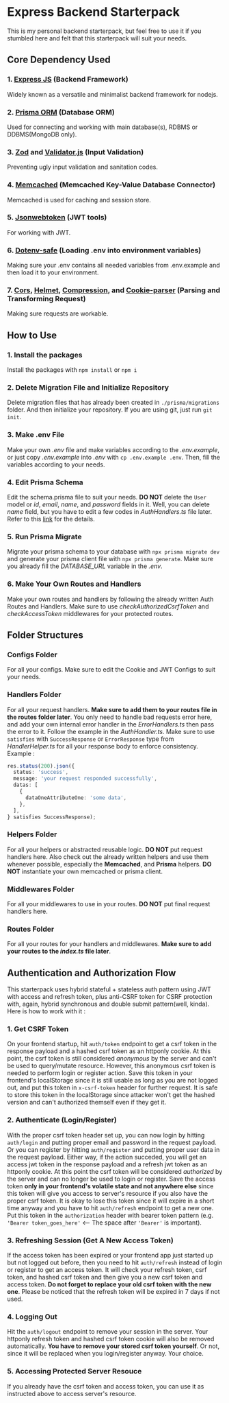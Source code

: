 # Express Backend Starterpack

This is my personal backend starterpack, but feel free to use it if you stumbled here and felt that this starterpack will suit your needs.

## Core Dependency Used

### 1. [Express JS][1] (Backend Framework)

Widely known as a versatile and minimalist backend framework for nodejs.

### 2. [Prisma ORM][2] (Database ORM)

Used for connecting and working with main database(s), RDBMS or DDBMS(MongoDB only).

### 3. [Zod][3] and [Validator.js][4] (Input Validation)

Preventing ugly input validation and sanitation codes.

### 4. [Memcached][5] (Memcached Key-Value Database Connector)

Memcached is used for caching and session store.

### 5. [Jsonwebtoken][6] (JWT tools)

For working with JWT.

### 6. [Dotenv-safe][7] (Loading .env into environment variables)

Making sure your .env contains all needed variables from .env.example and then load it to your environment.

### 7. [Cors][8], [Helmet][9], [Compression][10], and [Cookie-parser][11] (Parsing and Transforming Request)

Making sure requests are workable.

[1]: https://expressjs.com/
[2]: https://www.prisma.io/
[3]: https://zod.dev/
[4]: https://github.com/validatorjs/validator.js#readme
[5]: https://github.com/3rd-Eden/memcached#readme
[6]: https://github.com/auth0/node-jsonwebtoken#readme
[7]: https://github.com/rolodato/dotenv-safe#readme
[8]: https://github.com/expressjs/cors#readme
[9]: https://helmetjs.github.io/
[10]: https://github.com/expressjs/compression#readme
[11]: https://github.com/expressjs/cookie-parser#readme

## How to Use

### 1. Install the packages

Install the packages with `npm install` or `npm i`

### 2. Delete Migration File and Initialize Repository

Delete migration files that has already been created in `./prisma/migrations` folder. And then initialize your repository. If you are using git, just run `git init`.

### 3. Make .env File

Make your own _.env_ file and make variables according to the _.env.example_, or just copy _.env.example_ into _.env_ with `cp .env.example .env`. Then, fill the variables according to your needs.

### 4. Edit Prisma Schema

Edit the schema.prisma file to suit your needs. **DO NOT** delete the `User` model or _id_, _email_, _name_, and _password_ fields in it. Well, you can delete _name_ field, but you have to edit a few codes in _AuthHandlers.ts_ file later. Refer to this [link](https://www.prisma.io/docs/concepts/components/prisma-schema "Prisma's official docs for schema") for the details.

### 5. Run Prisma Migrate

Migrate your prisma schema to your database with `npx prisma migrate dev` and generate your prisma client file with `npx prisma generate`. Make sure you already fill the _DATABASE_URL_ variable in the _.env_.

### 6. Make Your Own Routes and Handlers

Make your own routes and handlers by following the already written Auth Routes and Handlers. Make sure to use _checkAuthorizedCsrfToken_ and _checkAccessToken_ middlewares for your protected routes.

## Folder Structures

### Configs Folder

For all your configs. Make sure to edit the Cookie and JWT Configs to suit your needs.

### Handlers Folder

For all your request handlers. **Make sure to add them to your routes file in the routes folder later**. You only need to handle bad requests error here, and add your own internal error handler in the _ErrorHandlers.ts_ then pass the error to it. Follow the example in the _AuthHandler.ts_. Make sure to use `satisfies` with `SuccessResponse` or `ErrorResponse` type from _HandlerHelper.ts_ for all your response body to enforce consistency. Example :

```typescript
res.status(200).json({
  status: 'success',
  message: 'your request responded successfully',
  datas: [
    {
      dataOneAttributeOne: 'some data',
    },
  ],
} satisfies SuccessResponse);
```

### Helpers Folder

For all your helpers or abstracted reusable logic. **DO NOT** put request handlers here. Also check out the already written helpers and use them whenever possible, especially the **Memcached**, and **Prisma** helpers. **DO NOT** instantiate your own memcached or prisma client.

### Middlewares Folder

For all your middlewares to use in your routes. **DO NOT** put final request handlers here.

### Routes Folder

For all your routes for your handlers and middlewares. **Make sure to add your routes to the _index.ts_ file later**.

## Authentication and Authorization Flow

This starterpack uses hybrid stateful + stateless auth pattern using JWT with access and refresh token, plus anti-CSRF token for CSRF protection with, again, hybrid synchronous and double submit pattern(well, kinda). Here is how to work with it :

### 1. Get CSRF Token

On your frontend startup, hit `auth/token` endpoint to get a csrf token in the response payload and a hashed csrf token as an httponly cookie. At this point, the csrf token is still considered _anonymous_ by the server and can't be used to query/mutate resource. However, this anonymous csrf token is needed to perform login or register action. Save this token in your frontend's localStorage since it is still usable as long as you are not logged out, and put this token in `x-csrf-token` header for further request. It is safe to store this token in the localStorage since attacker won't get the hashed version and can't authorized themself even if they get it.

### 2. Authenticate (Login/Register)

With the proper csrf token header set up, you can now login by hitting `auth/login` and putting proper email and password in the request payload. Or you can register by hitting `auth/register` and putting proper user data in the request payload. Either way, if the action succeded, you will get an access jwt token in the response payload and a refresh jwt token as an httponly cookie. At this point the csrf token will be considered _authorized_ by the server and can no longer be used to login or register. Save the access token **only in your frontend's volatile state and not anywhere else** since this token will give you access to server's resource if you also have the proper csrf token. It is okay to lose this token since it will expire in a short time anyway and you have to hit `auth/refresh` endpoint to get a new one. Put this token in the `authorization` header with bearer token pattern (e.g. `'Bearer token_goes_here'` <-- The space after `'Bearer'` is important).

### 3. Refreshing Session (Get A New Access Token)

If the access token has been expired or your frontend app just started up but not logged out before, then you need to hit `auth/refresh` instead of login or register to get an access token. It will check your refresh token, csrf token, and hashed csrf token and then give you a new csrf token and access token. **Do not forget to replace your old csrf token with the new one**. Please be noticed that the refresh token will be expired in 7 days if not used.

### 4. Logging Out

Hit the `auth/logout` endpoint to remove your session in the server. Your httponly refresh token and hashed csrf token cookie will also be removed automatically. **You have to remove your stored csrf token yourself**. Or not, since it will be replaced when you login/register anyway. Your choice.

### 5. Accessing Protected Server Resouce

If you already have the csrf token and access token, you can use it as instructed above to access server's resource.
